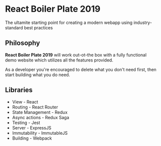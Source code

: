 # React Boiler Plate 2019

The ultamite starting point for creating a modern webapp using industry-standard best practices

## Philosophy

**React Boiler Plate 2019** will work out-ot-the box with a fully functional demo website which utilizes all the features provided.

As a developer you're encouraged to delete what you don't need first, then start building what you do need.

## Libraries
* View - React
* Routing - React Router
* State Management - Redux
* Async actions - Redux Saga
* Testing - Jest
* Server - ExpressJS
* Immutability - ImmutableJS
* Building - Webpack
